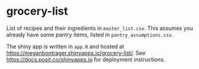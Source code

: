 # grocery-list

List of recipes and their ingredients in `master_list.csv`. This assumes you already have some pantry items, listed in `pantry_assumptions.csv`. 

The shiny app is written in `app.R` and hosted at <https://meganbontrager.shinyapps.io/grocery-list/>. See <https://docs.posit.co/shinyapps.io> for deployment instructions. 

